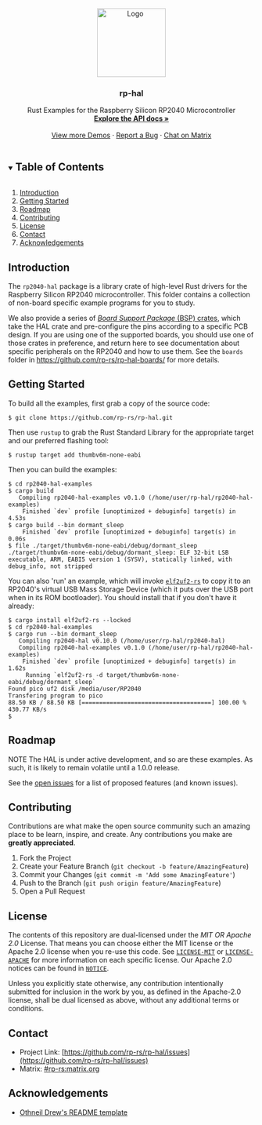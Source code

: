 <!-- PROJECT LOGO -->
<br />
<p align="center">
  <a href="https://github.com/rp-rs/rp-hal">
    <img src="https://www.svgrepo.com/show/281119/microchip.svg" alt="Logo" width="140" height="140">
  </a>

   <h3 align="center">rp-hal</h3>

  <p align="center">
    Rust Examples for the Raspberry Silicon RP2040 Microcontroller
    <br />
    <a href="https://docs.rs/rp2040-hal"><strong>Explore the API docs »</strong></a>
    <br />
    <br />
    <a href="https://github.com/rp-rs/rp-hal-boards/tree/main/boards/rp-pico/examples">View more Demos</a>
    ·
    <a href="https://github.com/rp-rs/rp-hal/issues">Report a Bug</a>
    ·
    <a href="https://matrix.to/#/#rp-rs:matrix.org">Chat on Matrix</a>
  </p>
</p>



<!-- TABLE OF CONTENTS -->
<details open="open">
  <summary><h2 style="display: inline-block">Table of Contents</h2></summary>
  <ol>
    <li><a href="#introduction">Introduction</a></li>
    <li><a href="#getting-started">Getting Started</a></li>
    <li><a href="#roadmap">Roadmap</a></li>
    <li><a href="#contributing">Contributing</a></li>
    <li><a href="#license">License</a></li>
    <li><a href="#contact">Contact</a></li>
    <li><a href="#acknowledgements">Acknowledgements</a></li>
  </ol>
</details>

<!-- INTRODUCTION -->
## Introduction

The `rp2040-hal` package is a library crate of high-level Rust drivers for the
Raspberry Silicon RP2040 microcontroller. This folder contains a collection of
non-board specific example programs for you to study.

We also provide a series of [*Board Support Package* (BSP) crates][BSPs], which
take the HAL crate and pre-configure the pins according to a specific PCB
design. If you are using one of the supported boards, you should use one of
those crates in preference, and return here to see documentation about specific
peripherals on the RP2040 and how to use them. See the `boards` folder in
https://github.com/rp-rs/rp-hal-boards/ for more details.

[BSPs]: https://github.com/rp-rs/rp-hal-boards/

<!-- GETTING STARTED -->
## Getting Started

To build all the examples, first grab a copy of the source code:

```console
$ git clone https://github.com/rp-rs/rp-hal.git
```

Then use `rustup` to grab the Rust Standard Library for the appropriate target and our preferred flashing tool:

```console
$ rustup target add thumbv6m-none-eabi
```

Then you can build the examples:

```console
$ cd rp2040-hal-examples
$ cargo build
   Compiling rp2040-hal-examples v0.1.0 (/home/user/rp-hal/rp2040-hal-examples)
    Finished `dev` profile [unoptimized + debuginfo] target(s) in 4.53s
$ cargo build --bin dormant_sleep
    Finished `dev` profile [unoptimized + debuginfo] target(s) in 0.06s
$ file ./target/thumbv6m-none-eabi/debug/dormant_sleep
./target/thumbv6m-none-eabi/debug/dormant_sleep: ELF 32-bit LSB executable, ARM, EABI5 version 1 (SYSV), statically linked, with debug_info, not stripped
```

You can also 'run' an example, which will invoke [`elf2uf2-rs`] to copy it to an
RP2040's virtual USB Mass Storage Device (which it puts over the USB port when
in its ROM bootloader). You should install that if you don't have it already:

```console
$ cargo install elf2uf2-rs --locked
$ cd rp2040-hal-examples
$ cargo run --bin dormant_sleep
   Compiling rp2040-hal v0.10.0 (/home/user/rp-hal/rp2040-hal)
   Compiling rp2040-hal-examples v0.1.0 (/home/user/rp-hal/rp2040-hal-examples)
    Finished `dev` profile [unoptimized + debuginfo] target(s) in 1.62s
     Running `elf2uf2-rs -d target/thumbv6m-none-eabi/debug/dormant_sleep`
Found pico uf2 disk /media/user/RP2040
Transfering program to pico
88.50 KB / 88.50 KB [=====================================] 100.00 % 430.77 KB/s
$
```

[`elf2uf2-rs`]: https://github.com/JoNil/elf2uf2-rs

<!-- ROADMAP -->
## Roadmap

NOTE The HAL is under active development, and so are these examples. As such, it
is likely to remain volatile until a 1.0.0 release.

See the [open issues](https://github.com/rp-rs/rp-hal/issues) for a list of
proposed features (and known issues).

<!-- CONTRIBUTING -->
## Contributing

Contributions are what make the open source community such an amazing place to
be learn, inspire, and create. Any contributions you make are **greatly
appreciated**.

1. Fork the Project
2. Create your Feature Branch (`git checkout -b feature/AmazingFeature`)
3. Commit your Changes (`git commit -m 'Add some AmazingFeature'`)
4. Push to the Branch (`git push origin feature/AmazingFeature`)
5. Open a Pull Request


<!-- LICENSE -->
## License

The contents of this repository are dual-licensed under the _MIT OR Apache 2.0_
License. That means you can choose either the MIT license or the Apache 2.0
license when you re-use this code. See [`LICENSE-MIT`](./LICENSE-MIT) or
[`LICENSE-APACHE`](./LICENSE-APACHE) for more information on each specific
license. Our Apache 2.0 notices can be found in [`NOTICE`](./NOTICE).

Unless you explicitly state otherwise, any contribution intentionally submitted
for inclusion in the work by you, as defined in the Apache-2.0 license, shall be
dual licensed as above, without any additional terms or conditions.

<!-- CONTACT -->
## Contact

* Project Link: [https://github.com/rp-rs/rp-hal/issues](https://github.com/rp-rs/rp-hal/issues)
* Matrix: [#rp-rs:matrix.org](https://matrix.to/#/#rp-rs:matrix.org)

<!-- ACKNOWLEDGEMENTS -->
## Acknowledgements

* [Othneil Drew's README template](https://github.com/othneildrew)
